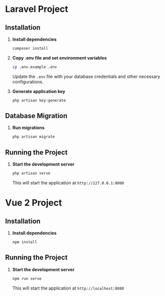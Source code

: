 # Laravel Project

## Installation

1. **Install dependencies**
   ```sh
   composer install
   ```

2. **Copy .env file and set environment variables**
   ```sh
   cp .env.example .env
   ```
   Update the `.env` file with your database credentials and other necessary configurations.

3. **Generate application key**
   ```sh
   php artisan key:generate
   ```

## Database Migration

1. **Run migrations**
   ```sh
   php artisan migrate
   ```

## Running the Project

1. **Start the development server**
   ```sh
   php artisan serve
   ```
   This will start the application at `http://127.0.0.1:8000`

   
# Vue 2 Project

## Installation

1. **Install dependencies**
   ```sh
   npm install
   ```

## Running the Project

1. **Start the development server**
   ```sh
   npm run serve
   ```
   This will start the application at `http://localhost:8080`